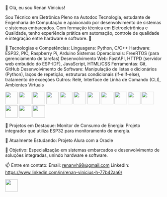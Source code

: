 👋 Olá, eu sou Renan Vinicius!

Sou Técnico em Eletrônica Pleno na Autodoc Tecnologia, estudante de Engenharia de Computação e apaixonado por desenvolvimento de sistemas e sistemas embarcados. Com formação técnica em Eletroeletrônica e Qualidade, tenho experiência prática em automação, controle de qualidade e integração entre hardware e software. 🚀

💼 Tecnologias e Competências:
Linguagens: Python, C/C++
Hardware: ESP32, PIC, Raspberry Pi, Arduino
Sistemas Operacionais: FreeRTOS (para gerenciamento de tarefas)
Desenvolvimento Web: FastAPI, HTTPD (servidor web embutido do ESP-IDF), JavaScript, HTML/CSS
Ferramentas: Git, GitHub
Desenvolvimento de Software: Manipulação de listas e dicionários (Python), laços de repetição, estruturas condicionais (if-elif-else), tratamento de exceções
Outros: Relé, Interface de Linha de Comando (CLI), Ambientes Virtuais

<img src="https://cdn.jsdelivr.net/gh/devicons/devicon@latest/icons/c/c-original.svg" width="40" height="40"  />
<img src="https://cdn.jsdelivr.net/gh/devicons/devicon@latest/icons/python/python-original.svg" width="40" height="40"  />
<img src="https://cdn.jsdelivr.net/gh/devicons/devicon@latest/icons/raspberrypi/raspberrypi-original.svg"  width="40" height="40"  />
<img src="https://cdn.jsdelivr.net/gh/devicons/devicon@latest/icons/oracle/oracle-original.svg" width="40" height="40"  />
<img src="https://cdn.jsdelivr.net/gh/devicons/devicon@latest/icons/git/git-original.svg" width="40" height="40"  />
<img src="https://cdn.jsdelivr.net/gh/devicons/devicon@latest/icons/html5/html5-original-wordmark.svg" width="40" height="40"  />
<img src="https://cdn.jsdelivr.net/gh/devicons/devicon@latest/icons/css3/css3-original-wordmark.svg" width="40" height="40"  />
<img src="https://cdn.jsdelivr.net/gh/devicons/devicon@latest/icons/javascript/javascript-original.svg" width="40" height="40"  />
<img src="https://cdn.jsdelivr.net/gh/devicons/devicon@latest/icons/json/json-original.svg" width="40" height="40"  />
<img src="https://cdn.jsdelivr.net/gh/devicons/devicon@latest/icons/amazonwebservices/amazonwebservices-original-wordmark.svg" width="40" height="40"  />
<img src="https://cdn.jsdelivr.net/gh/devicons/devicon@latest/icons/xamarin/xamarin-original.svg" width="40" height="40" />
<img src="https://cdn.jsdelivr.net/gh/devicons/devicon@latest/icons/github/github-original.svg" width="40" height="40" />
<img src="https://cdn.jsdelivr.net/gh/devicons/devicon@latest/icons/cplusplus/cplusplus-original.svg" width="40" height="40" /> 
<img src="https://cdn.jsdelivr.net/gh/devicons/devicon@latest/icons/arduino/arduino-original.svg" width="40" height="40" />  





📂 Projetos em Destaque:
Monitor de Consumo de Energia:
Projeto integrador que utiliza ESP32 para monitoramento de energia.


🌱 Atualmente Estudando:
Projeto Alura com a Oracle

🎯 Objetivo:
Especialização em sistemas embarcados e desenvolvimento de soluções integradas, unindo hardware e software.

📫 Entre em contato:
Email: renanvh98@gmail.com
LinkedIn: https://www.linkedin.com/in/renan-vinicius-h-77b42aa6/


<img loading="lazy" src="https://cdn.jsdelivr.net/gh/devicons/devicon/icons/git/git-original.svg" width="40" height="40"/>


